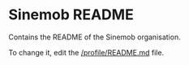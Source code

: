 # Sinemob README

Contains the README of the Sinemob organisation.

To change it, edit the [/profile/README.md](https://github.com/Sinemob/.github/blob/main/profile/README.md) file.
